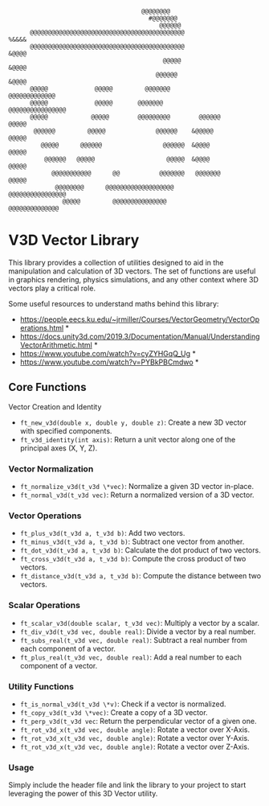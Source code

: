 ```                                                          
                                                                                
                                     @@@@@@@@                                    
                                       #@@@@@@@                                 
                                          @@@@@@                               
      @@@@@@@@@@@@@@@@@@@@@@@@@@@@@@@@@@@@@@@@@@@                 %&&&&         
      @@@@@@@@@@@@@@@@@@@@@@@@@@@@@@@@@@@@@@@@@@@                 &@@@@         
                                           @@@@@                  &@@@@         
                                         @@@@@@                   &@@@@         
      @@@@@             @@@@@         @@@@@@@             @@@@@@@@@@@@@         
      @@@@@             @@@@@       @@@@@@@            @@@@@@@@@@@@@@@@         
      @@@@@            @@@@@        @@@@@@@@@        @@@@@@       @@@@@         
       @@@@@@         @@@@@              @@@@@@    &@@@@@         @@@@@         
         @@@@@      @@@@@@                 @@@@@@  &@@@@          @@@@@         
          @@@@@@   @@@@@                    @@@@@  &@@@@          @@@@@         
            @@@@@@@@@@@      @@           @@@@@@@   @@@@@@@       @@@@@         
             @@@@@@@@      @@@@@@@@@@@@@@@@@@@         @@@@@@@@@@@@@@@@         
               @@@@@         @@@@@@@@@@@@@@@             @@@@@@@@@@@@@@         
```

# V3D Vector Library #
This library provides a collection of utilities designed to aid in the manipulation and calculation of 3D vectors. The set of functions are useful in graphics rendering, physics simulations, and any other context where 3D vectors play a critical role.

Some useful resources to understand maths behind this library:

* https://people.eecs.ku.edu/~jrmiller/Courses/VectorGeometry/VectorOperations.html *
* https://docs.unity3d.com/2019.3/Documentation/Manual/UnderstandingVectorArithmetic.html *
* https://www.youtube.com/watch?v=cyZYHGqQ_Ug *
* https://www.youtube.com/watch?v=PYBkPBCmdwo *

## Core Functions ##
Vector Creation and Identity

- `ft_new_v3d(double x, double y, double z)`: Create a new 3D vector with specified components.
- `ft_v3d_identity(int axis)`: Return a unit vector along one of the principal axes (X, Y, Z).

### Vector Normalization ###

- `ft_normalize_v3d(t_v3d \*vec)`: Normalize a given 3D vector in-place.
- `ft_normal_v3d(t_v3d vec)`: Return a normalized version of a 3D vector.

### Vector Operations ###

- `ft_plus_v3d(t_v3d a, t_v3d b)`: Add two vectors.
- `ft_minus_v3d(t_v3d a, t_v3d b)`: Subtract one vector from another.
- `ft_dot_v3d(t_v3d a, t_v3d b)`: Calculate the dot product of two vectors.
- `ft_cross_v3d(t_v3d a, t_v3d b)`: Compute the cross product of two vectors.
- `ft_distance_v3d(t_v3d a, t_v3d b)`: Compute the distance between two vectors.

### Scalar Operations ###

- `ft_scalar_v3d(double scalar, t_v3d vec)`: Multiply a vector by a scalar.
- `ft_div_v3d(t_v3d vec, double real)`: Divide a vector by a real number.
- `ft_subs_real(t_v3d vec, double real)`: Subtract a real number from each component of a vector.
- `ft_plus_real(t_v3d vec, double real)`: Add a real number to each component of a vector.

### Utility Functions ###

- `ft_is_normal_v3d(t_v3d \*v)`: Check if a vector is normalized.
- `ft_copy_v3d(t_v3d \*vec)`: Create a copy of a 3D vector.
- `ft_perp_v3d(t_v3d vec`: Return the perpendicular vector of a given one.
- `ft_rot_v3d_x(t_v3d vec, double angle)`: Rotate a vector over X-Axis.
- `ft_rot_v3d_x(t_v3d vec, double angle)`: Rotate a vector over Y-Axis.
- `ft_rot_v3d_x(t_v3d vec, double angle)`: Rotate a vector over Z-Axis.
### Usage ###
Simply include the header file and link the library to your project to start leveraging the power of this 3D Vector utility.